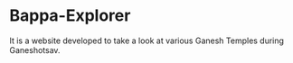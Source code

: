 # Bappa-Explorer
It is a website developed to take a look at various Ganesh Temples during Ganeshotsav.
